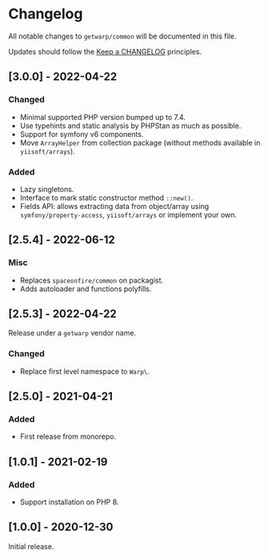 # Changelog

All notable changes to `getwarp/common` will be documented in this file.

Updates should follow the [Keep a CHANGELOG](http://keepachangelog.com/) principles.

## [3.0.0] - 2022-04-22

### Changed

- Minimal supported PHP version bumped up to 7.4.
- Use typehints and static analysis by PHPStan as much as possible.
- Support for symfony v6 components.
- Move `ArrayHelper` from collection package (without methods available in `yiisoft/arrays`).

### Added

- Lazy singletons.
- Interface to mark static constructor method `::new()`.
- Fields API: allows extracting data from object/array using `symfony/property-access`, `yiisoft/arrays` or implement
  your own.

## [2.5.4] - 2022-06-12

### Misc

- Replaces `spaceonfire/common` on packagist.
- Adds autoloader and functions polyfills.

## [2.5.3] - 2022-04-22

Release under a `getwarp` vendor name.

### Changed

- Replace first level namespace to `Warp\`.

## [2.5.0] - 2021-04-21

### Added

- First release from monorepo.

## [1.0.1] - 2021-02-19

### Added

-   Support installation on PHP 8.

## [1.0.0] - 2020-12-30

Initial release.
